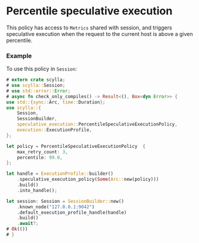 # Percentile speculative execution

This policy has access to `Metrics` shared with session, and triggers
speculative execution when the request to the current host is above a
given percentile.


### Example
To use this policy in `Session`:
```rust
# extern crate scylla;
# use scylla::Session;
# use std::error::Error;
# async fn check_only_compiles() -> Result<(), Box<dyn Error>> {
use std::{sync::Arc, time::Duration};
use scylla::{
    Session,
    SessionBuilder,
    speculative_execution::PercentileSpeculativeExecutionPolicy,
    execution::ExecutionProfile,
};

let policy = PercentileSpeculativeExecutionPolicy  {
    max_retry_count: 3,
    percentile: 99.0,
};

let handle = ExecutionProfile::builder()
    .speculative_execution_policy(Some(Arc::new(policy)))
    .build()
    .into_handle();

let session: Session = SessionBuilder::new()
    .known_node("127.0.0.1:9042")
    .default_execution_profile_handle(handle)
    .build()
    .await?;
# Ok(())
# }
```
